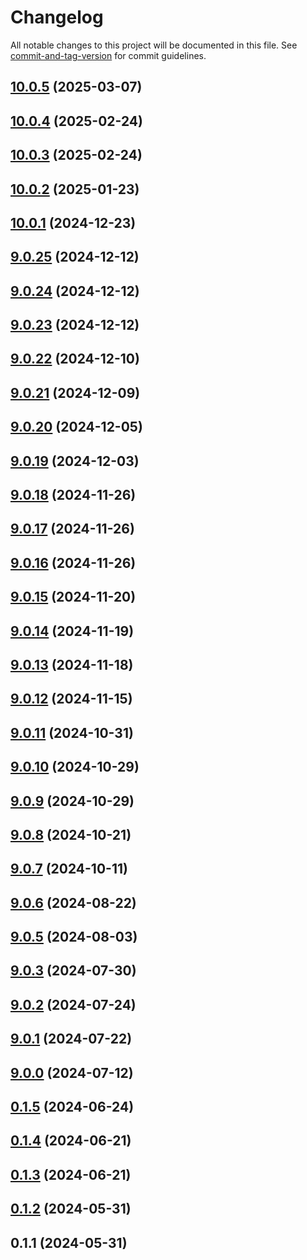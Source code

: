 # Changelog

All notable changes to this project will be documented in this file. See [commit-and-tag-version](https://github.com/absolute-version/commit-and-tag-version) for commit guidelines.

## [10.0.5](https://github.com/haxtheweb/create/compare/v10.0.4...v10.0.5) (2025-03-07)

## [10.0.4](https://github.com/haxtheweb/create/compare/v10.0.3...v10.0.4) (2025-02-24)

## [10.0.3](https://github.com/haxtheweb/create/compare/v10.0.2...v10.0.3) (2025-02-24)

## [10.0.2](https://github.com/haxtheweb/create/compare/v10.0.1...v10.0.2) (2025-01-23)

## [10.0.1](https://github.com/haxtheweb/create/compare/v9.0.25...v10.0.1) (2024-12-23)

## [9.0.25](https://github.com/haxtheweb/create/compare/v9.0.24...v9.0.25) (2024-12-12)

## [9.0.24](https://github.com/haxtheweb/create/compare/v9.0.23...v9.0.24) (2024-12-12)

## [9.0.23](https://github.com/haxtheweb/create/compare/v9.0.22...v9.0.23) (2024-12-12)

## [9.0.22](https://github.com/haxtheweb/create/compare/v9.0.21...v9.0.22) (2024-12-10)

## [9.0.21](https://github.com/haxtheweb/create/compare/v9.0.20...v9.0.21) (2024-12-09)

## [9.0.20](https://github.com/haxtheweb/create/compare/v9.0.19...v9.0.20) (2024-12-05)

## [9.0.19](https://github.com/haxtheweb/create/compare/v9.0.18...v9.0.19) (2024-12-03)

## [9.0.18](https://github.com/haxtheweb/create/compare/v9.0.17...v9.0.18) (2024-11-26)

## [9.0.17](https://github.com/haxtheweb/create/compare/v9.0.16...v9.0.17) (2024-11-26)

## [9.0.16](https://github.com/haxtheweb/create/compare/v9.0.15...v9.0.16) (2024-11-26)

## [9.0.15](https://github.com/haxtheweb/create/compare/v9.0.14...v9.0.15) (2024-11-20)

## [9.0.14](https://github.com/haxtheweb/create/compare/v9.0.13...v9.0.14) (2024-11-19)

## [9.0.13](https://github.com/haxtheweb/create/compare/v9.0.12...v9.0.13) (2024-11-18)

## [9.0.12](https://github.com/haxtheweb/create/compare/v9.0.11...v9.0.12) (2024-11-15)

## [9.0.11](https://github.com/haxtheweb/create/compare/v9.0.10...v9.0.11) (2024-10-31)

## [9.0.10](https://github.com/haxtheweb/create/compare/v9.0.9...v9.0.10) (2024-10-29)

## [9.0.9](https://github.com/haxtheweb/create/compare/v9.0.8...v9.0.9) (2024-10-29)

## [9.0.8](https://github.com/haxtheweb/create/compare/v9.0.7...v9.0.8) (2024-10-21)

## [9.0.7](https://github.com/haxtheweb/create/compare/v9.0.6...v9.0.7) (2024-10-11)

## [9.0.6](https://github.com/haxtheweb/create/compare/v9.0.5...v9.0.6) (2024-08-22)

## [9.0.5](https://github.com/haxtheweb/create/compare/v9.0.3...v9.0.5) (2024-08-03)

## [9.0.3](https://github.com/haxtheweb/create/compare/v9.0.2...v9.0.3) (2024-07-30)

## [9.0.2](https://github.com/haxtheweb/create/compare/v9.0.1...v9.0.2) (2024-07-24)

## [9.0.1](https://github.com/haxtheweb/create/compare/v9.0.0...v9.0.1) (2024-07-22)

## [9.0.0](https://github.com/haxtheweb/create/compare/v0.1.5...v9.0.0) (2024-07-12)

## [0.1.5](https://github.com/haxtheweb/create/compare/v0.1.4...v0.1.5) (2024-06-24)

## [0.1.4](https://github.com/haxtheweb/create/compare/v0.1.3...v0.1.4) (2024-06-21)

## [0.1.3](https://github.com/haxtheweb/create/compare/v0.1.2...v0.1.3) (2024-06-21)

## [0.1.2](https://github.com/haxtheweb/create/compare/v0.1.1...v0.1.2) (2024-05-31)

## 0.1.1 (2024-05-31)
